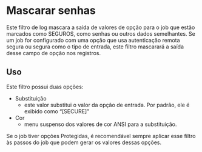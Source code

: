 # Mascarar senhas

Este filtro de log mascara a saída de valores de opção para o job que estão marcados como SEGUROS, como senhas ou outros dados semelhantes. Se um job for configurado com uma opção que usa autenticação remota segura ou segura como o tipo de entrada, este filtro mascarará a saída desse campo de opção nos registros.

## Uso

Este filtro possui duas opções:

- Substituição
  - este valor substitui o valor da opção de entrada. Por padrão, ele é exibido como “[SECURE]”
- Cor
  - menu suspenso dos valores de cor ANSI para a substituição.

Se o job tiver opções Protegidas, é recomendável sempre aplicar esse filtro às passos do job que podem gerar os valores dessas opções.
